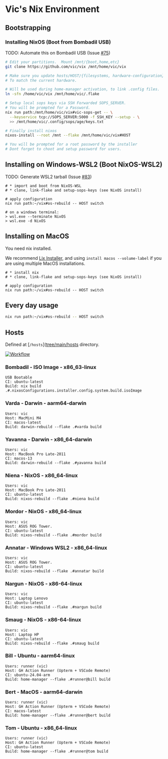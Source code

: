 # Vic's Nix Environment

## Bootstrapping 

### Installing NixOS (Boot from Bombadil USB)

TODO: Automate this on Bombadil USB (Issue [#75](https://github.com/vic/vix/issues/75))

```bash
# Edit your partitions.  Mount /mnt/{boot,home,etc}
git clone https://github.com/vic/vix /mnt/home/vic/vix

# Make sure you update hosts/HOST/{filesystems, hardware-configuration}.nix
# To match the current hardware.

# Will be used during home-manager activation, to link .config files.
ln -sfn /home/vic/vix /mnt/home/vic/.flake

# Setup local sops keys via SSH Forwarded SOPS_SERVER.
# You will be prompted for a Password.
nix run path:/mnt/home/vic/vix#vic-sops-get -- \
  --keyservice tcp://SOPS_SERVER:5000 -f SSH_KEY --setup - \
  >> /mnt/home/vic/.config/sops/age/keys.txt

# Finally install nixos
nixos-install --root /mnt --flake /mnt/home/vic/vix#HOST

# You will be prompted for a root password by the installer
# Dont forget to choot and setup password for users.
```

## Installing on Windows-WSL2 (Boot NixOS-WSL2)

TODO: Generate WSL2 tarball (Issue [#83](https://github.com/vic/vix/issues/83))

```
# * import and boot from NixOS-WSL
# * clone, link-flake and setup-sops-keys (see NixOS install)

# apply configuration
nix run path:~/vix#os-rebuild -- HOST switch

# on a windows terminal:
> wsl.exe --terminate NixOS
> wsl.exe -d NixOS
```

## Installing on MacOS

You need nix installed.

We recommend [Lix Installer](https://lix.systems/install/), and
using `install macos --volume-label` if you are using multiple MacOS installations.

```
# * install nix
# * clone, link-flake and setup-sops-keys (see NixOS install)

# apply configuration
nix run path:~/vix#os-rebuild -- HOST switch
```

## Every day usage

```bash
nix run path:~/vix#os-rebuild -- HOST switch
```

## Hosts

Defined at [`/hosts`]([tree/main/hosts](https://github.com/vic/vix/tree/main/hosts) directory.

[![Workflow](https://github.com/vic/vix/actions/workflows/build-systems.yaml/badge.svg)](https://github.com/vic/vix/actions/workflows/build-systems.yaml)

### Bombadil - ISO Image - x86_63-linux
```
USB Bootable
CI: ubuntu-latest
Build: nix build .#.nixosConfigurations.installer.config.system.build.isoImage
```


### Varda - Darwin - aarm64-darwin
```
Users: vic
Host: MacMini M4
CI: macos-latest
Build: darwin-rebuild --flake .#varda build
```

### Yavanna - Darwin - x86_64-darwin
```
Users: vic
Host: MacBook Pro Late-2011
CI: macos-13
Build: darwin-rebuild --flake .#yavanna build
```

### Niena - NixOS - x86_64-linux
```
Users: vic
Host: MacBook Pro Late-2011
CI: ubuntu-latest
Build: nixos-rebuild --flake .#niena build
```

### Mordor - NixOS - x86_64-linux
```
Users: vic
Host: ASUS ROG Tower.
CI: ubuntu-latest
Build: nixos-rebuild --flake .#mordor build
```

### Annatar - Windows WSL2 - x86_64-linux
```
Users: vic
Host: ASUS ROG Tower.
CI: ubuntu-latest
Build: nixos-rebuild --flake .#annatar build
```

### Nargun - NixOS - x86-64-linux
```
Users: vic
Host: Laptop Lenovo
CI: ubuntu-latest
Build: nixos-rebuild --flake .#nargun build
```

### Smaug - NixOS - x86-64-linux
```
Users: vic
Host: Laptop HP
CI: ubuntu-latest
Build: nixos-rebuild --flake .#smaug build
```

### Bill - Ubuntu - aarm64-linux
```
Users: runner (vic)
Host: GH Action Runner (Upterm + VSCode Remote)
CI: ubuntu-24.04-arm
Build: home-manager --flake .#runner@bill build
```

### Bert - MacOS - aarm64-darwin
```
Users: runner (vic)
Host: GH Action Runner (Upterm + VSCode Remote)
CI: macos-latest
Build: home-manager --flake .#runner@bert build
```

### Tom - Ubuntu - x86_64-linux
```
Users: runner (vic)
Host: GH Action Runner (Upterm + VSCode Remote)
CI: ubuntu-latest
Build: home-manager --flake .#runner@tom build
```

